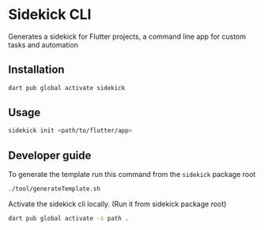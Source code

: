 # Sidekick CLI

Generates a sidekick for Flutter projects, a command line app for custom tasks and automation 

## Installation

```bash
dart pub global activate sidekick
```

## Usage

```bash
sidekick init <path/to/flutter/app>
```


## Developer guide

To generate the template run this command from the `sidekick` package root

```bash
./tool/generateTemplate.sh
```

Activate the sidekick cli locally. (Run it from sidekick package root)

```bash
dart pub global activate -s path .
```
